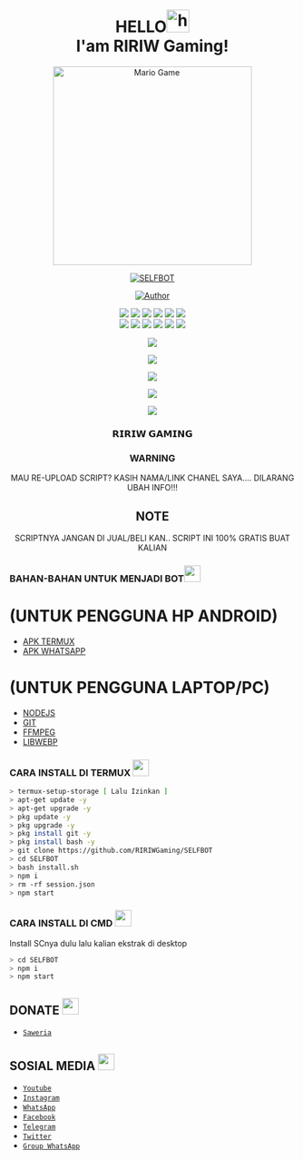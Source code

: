 <h1 align="center">HELLO<img src="https://user-images.githubusercontent.com/1303154/88677602-1635ba80-d120-11ea-84d8-d263ba5fc3c0.gif" width="40px" alt="hi"><br>I'am RIRIW Gaming!</h1>

<p align="center">
<img src="https://github.com/TheDudeThatCode/TheDudeThatCode/blob/master/Assets/Developer.gif" alt="Mario Game" width="350" />
<div align="center">

<p align="center">
<a href="#"><img title="SELFBOT" src="https://img.shields.io/badge/HENBOTZ-green?colorA=%23ff0000&colorB=%23017e40&style=for-the-badge"></a>
</p>
<p align="center">
<a href="https://github.com/RIRIWGaming"><img title="Author" src="https://img.shields.io/badge/Author-RIRIWGaming-red.svg?style=for-the-badge&logo=github"></a>
</p>
<p align="center">
  <img src="https://img.shields.io/badge/-JavaScript-black?style=flat-square&logo=javascript" />
  <img src="https://img.shields.io/badge/-Node.js-black?style=flat-square&logo=Node.js" />
  <img src="https://img.shields.io/badge/-HTML5-black?style=flat-square&logo=html5&logoColor=e34f26" />
  <img src="https://img.shields.io/badge/-CSS3-black?style=flat-square&logo=css3&logoColor=1572b6" />
  <img src="https://img.shields.io/badge/-Git-black?style=flat-square&logo=git" />
  <img src="https://img.shields.io/badge/-GitHub-black?style=flat-square&logo=github" /> <br>
  <img src="https://img.shields.io/badge/-Python-black?style=flat-square&logo=python" />
  <img src="https://img.shields.io/badge/-React-black?style=flat-square&logo=react" />
  <img src="https://img.shields.io/badge/-Redux-black?style=flat-square&logo=redux" />
  <img src="https://img.shields.io/badge/-Windows-black?style=flat-square&logo=windows" />
  <img src="https://img.shields.io/badge/-VS_Code-black?style=flat-square&logo=visual-studio-code" />
  <img src="https://img.shields.io/badge/-SQLite3-black?style=flat-square&logo=sqlite" />
</p>

<p align="center">
  <a href="https://github.com/RIRIWGaming"><img src="https://github-readme-stats.vercel.app/api?username=RIRIWGaming&bg_color=30,e96443,904e95&title_color=fff&text_color=fff&icon_color=fff&hide_border=true&show_icons=true" /></a>
</p>

<p align="center">
  <a href="https://github.com/RIRIWGaming"><img src="https://github-readme-stats.vercel.app/api/top-langs?username=RIRIWGaming&bg_color=30,e96443,904e95&title_color=fff&text_color=fff&hide_border=true&show_icons=true&layout=compact" /></a>
</p>

<p align="center">
  <a href="https://github.com/ryo-ma/github-profile-trophy"><img src="https://github-profile-trophy.vercel.app/?username=mancabot&theme=onedark" /></a>
</p>

<p align="center">
   <img src="https://github-readme-streak-stats.herokuapp.com/?user=RIRIWGaming" />
</p>

<p align="center">
    <a href="mailto:ririwgaming@gmail.com"><img src="https://img.shields.io/badge/Gmail-@ririwgaming-ea4335?style=for-the-badge&logo=Gmail&logoColor=ea4335&link=mailto:ririwgaming@gmail.com" /></a>
  <a name=RIRIWGaming&label=VIEWS&style=flat-square&color=orange" />

</details>

### 𝗥𝗜𝗥𝗜𝗪 𝗚𝗔𝗠𝗜𝗡𝗚

### WARNING
MAU RE-UPLOAD SCRIPT? KASIH NAMA/LINK CHANEL SAYA.... DILARANG UBAH INFO!!!

## NOTE
SCRIPTNYA JANGAN DI JUAL/BELI KAN.. SCRIPT INI 100% GRATIS BUAT KALIAN
</div>

### BAHAN-BAHAN UNTUK MENJADI BOT<img src="https://github.com/TheDudeThatCode/TheDudeThatCode/blob/master/Assets/Mario_Hello_Big.gif" width="29px">
# (UNTUK PENGGUNA HP ANDROID)
* [APK TERMUX](https://play.google.com/store/apps/details?id=com.termux)
* [APK WHATSAPP](https://play.google.com/store/apps/details?id=com.whatsapp)

# (UNTUK PENGGUNA LAPTOP/PC)
* [NODEJS](https://nodejs.org/en/)
* [GIT](https://git-scm.com/downloads)
* [FFMPEG](https://github.com/BtbN/FFmpeg-Builds/releases/download/autobuild-2020-12-08-13-03/ffmpeg-n4.3.1-26-gca55240b8c-win64-gpl-4.3.zip)
* [LIBWEBP](https://developers.google.com/speed/webp/download)


### CARA INSTALL DI TERMUX  <img src="https://github.com/TheDudeThatCode/TheDudeThatCode/blob/master/Assets/hmm.gif" width="29px">
```bash
> termux-setup-storage [ Lalu Izinkan ]
> apt-get update -y
> apt-get upgrade -y
> pkg update -y
> pkg upgrade -y
> pkg install git -y
> pkg install bash -y
> git clone https://github.com/RIRIWGaming/SELFBOT
> cd SELFBOT
> bash install.sh
> npm i
> rm -rf session.json
> npm start
```

### CARA INSTALL DI CMD  <img src="https://github.com/TheDudeThatCode/TheDudeThatCode/blob/master/Assets/hmm.gif" width="29px">
Install SCnya dulu lalu kalian ekstrak di desktop
```bash
> cd SELFBOT
> npm i
> npm start
```

## DONATE <img src="https://github.com/TheDudeThatCode/TheDudeThatCode/blob/master/Assets/coin.gif" width="29px">
* [`Saweria`](https://saweria.co/donate/RIRIWGaming)

## SOSIAL MEDIA <img src="https://github.com/TheDudeThatCode/TheDudeThatCode/blob/master/Assets/powerup.gif" width="29px">
* [`Youtube`](https://youtube.com/c/RIRIWGaming)
* [`Instagram`](https://instagram.com/ririwgaming)
* [`WhatsApp`](https://wa.me/6283833271665)
* [`Facebook`](https://m.facebook.com/raihan.ridho.90260)
* [`Telegram`](https://t.me/6283833271665)
* [`Twitter`](https://twitter.com/Clara_Lope_Ku)
* [`Group WhatsApp`](https://chat.whatsapp.com/JtLdKWXdrDuHeag96CQ3GM)
